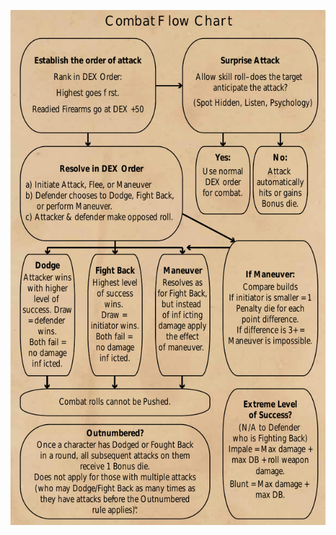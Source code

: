 <!-- TITLE: Combat Flowchart -->

![Combat Flowchart](/uploads/combat-flowchart.png "Combat Flowchart")
